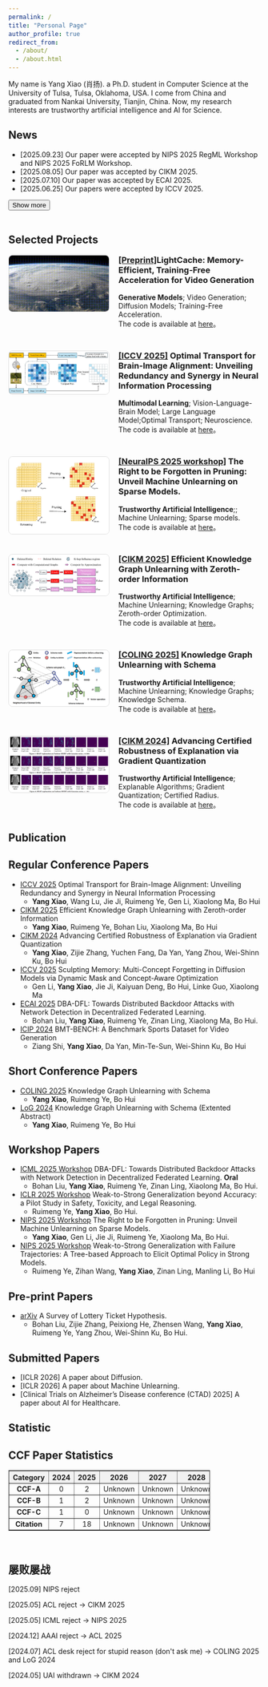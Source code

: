 ```yaml
---
permalink: /
title: "Personal Page"
author_profile: true
redirect_from: 
  - /about/
  - /about.html
---
```


My name is Yang Xiao (肖扬). a Ph.D. student in Computer Science at the University of Tulsa, Tulsa, Oklahoma, USA. I come from China and graduated from Nankai University, Tianjin, China. Now, my research interests are trustworthy artificial intelligence and AI for Science.

<h2 id="new">News</h2>

<div id="news-section">
  <ul id="news-list">
    <li>[2025.09.23] Our paper were accepted by NIPS 2025 RegML Workshop and NIPS 2025 FoRLM Workshop.</li>
    <li>[2025.08.05] Our paper was accepted by CIKM 2025.</li>
    <li>[2025.07.10] Our paper was accepted by ECAI 2025.</li>
    <li>[2025.06.25] Our papers were accepted by ICCV 2025.</li>
    <li class="hidden-news" style="display: none;">[2025.06.16] I am interning at Mayo Clinic, Rochester, MN until August. 23, 2025.</li>
    <li class="hidden-news" style="display: none;">[2025.06.09] Our paper was accepted by ICML 2025 CFAgentic Workshop <strong>Oral</strong>.</li>
    <li class="hidden-news" style="display: none;">[2025.03.06] Our paper was accepted by ICLR 2025 Bi-Align Workshop.</li>
    <li class="hidden-news" style="display: none;">[2024.11.29] Our paper was accepted by COLING 2025.</li>
    <li class="hidden-news" style="display: none;">[2024.11.16] Our paper was accepted by LoG 2024.</li>
    <li class="hidden-news" style="display: none;">[2024.07.15] Our paper was accepted by CIKM 2024.</li>
    <li class="hidden-news" style="display: none;">[2024.06.07] Our paper was accepted by ICIP 2024.</li>
  </ul>
  <button onclick="toggleNews()" id="toggle-button">Show more</button>
</div>

<script>
function toggleNews() {
  const hiddenItems = document.querySelectorAll('.hidden-news');
  const btn = document.getElementById('toggle-button');
  const isHidden = hiddenItems[0].style.display === 'none';
  hiddenItems.forEach(item => {
    item.style.display = isHidden ? 'list-item' : 'none';
  });
  btn.textContent = isHidden ? 'Show less' : 'Show more';
}
</script>
<br>

<h2 id="project">Selected Projects</h2>

<div style="display: flex; align-items: flex-start; margin-bottom: 30px;">
  <div style="flex: 0 0 200px; margin-right: 20px;">
    <img src="../projects/LightCache.gif" alt="Project 6" style="width: 100%; border-radius: 8px; border: 1px solid #ddd;">
  </div>

  <div style="flex: 1;">
    <h3 style="margin-top: 0;"><a href="https://arxiv.org/abs/2510.05367" target="_blank">[Preprint]</a>LightCache: Memory-Efficient, Training-Free Acceleration for Video Generation</h3>
    <p>
      <b>Generative Models</b>; Video Generation; Diffusion Models; Training-Free Acceleration.<br>
      The code is available at <a href="https://github.com/NKUShaw/LightCache" target="_blank">here</a>。
    </p>
  </div>
</div>

<div style="display: flex; align-items: flex-start; margin-bottom: 30px;">
  <div style="flex: 0 0 200px; margin-right: 20px;">
    <img src="../projects/ICCV2025_OT.png" alt="Project 5" style="width: 100%; border-radius: 8px; border: 1px solid #ddd;">
  </div>

  <div style="flex: 1;">
    <h3 style="margin-top: 0;"><a href="https://arxiv.org/abs/2503.10663" target="_blank">[ICCV 2025]</a> Optimal Transport for Brain-Image Alignment: Unveiling Redundancy and Synergy in Neural Information Processing</h3>
    <p>
      <b>Multimodal Learning</b>; Vision-Language-Brain Model; Large Language Model;Optimal Transport; Neuroscience.<br>
      The code is available at <a href="https://github.com/NKUShaw/OT-Alignment4brain-to-image" target="_blank">here</a>。
    </p>
  </div>
</div>

<div style="display: flex; align-items: flex-start; margin-bottom: 30px;">
  <div style="flex: 0 0 200px; margin-right: 20px;">
    <img src="../projects/Pruning_Unlearning.png" alt="Project 4" style="width: 100%; border-radius: 8px; border: 1px solid #ddd;">
  </div>

  <div style="flex: 1;">
    <h3 style="margin-top: 0;"><a href="https://arxiv.org/abs/2507.18725" target="_blank">[NeuraIPS 2025 workshop]</a> The Right to be Forgotten in Pruning: Unveil Machine Unlearning on Sparse Models.</h3>
    <p>
      <b>Trustworthy Artificial Intelligence</b>;; Machine Unlearning; Sparse models.<br>
      The code is available at <a href="https://github.com/NKUShaw/SparseModels" target="_blank">here</a>。
    </p>
  </div>
</div>



<div style="display: flex; align-items: flex-start; margin-bottom: 30px;">
  <div style="flex: 0 0 200px; margin-right: 20px;">
    <img src="../projects/CIKM2025_ZOWFGIF.png" alt="Project 3" style="width: 100%; border-radius: 8px; border: 1px solid #ddd;">
  </div>

  <div style="flex: 1;">
    <h3 style="margin-top: 0;"><a href="https://arxiv.org/abs/2508.14013" target="_blank">[CIKM 2025]</a> Efficient Knowledge Graph Unlearning with Zeroth-order Information</h3>
    <p>
      <b>Trustworthy Artificial Intelligence</b>; Machine Unlearning; Knowledge Graphs; Zeroth-order Optimization.<br>
      The code is available at <a href="https://github.com/NKUShaw/ZOWFKGIF" target="_blank">here</a>。
    </p>
  </div>
</div>

<div style="display: flex; align-items: flex-start; margin-bottom: 30px;">
  <div style="flex: 0 0 200px; margin-right: 20px;">
    <img src="../projects/COLING2025.png" alt="Project 2" style="width: 100%; border-radius: 8px; border: 1px solid #ddd;">
  </div>

  <div style="flex: 1;">
    <h3 style="margin-top: 0;"><a href="https://aclanthology.org/2025.coling-main.238/" target="_blank">[COLING 2025]</a> Knowledge Graph Unlearning with Schema</h3>
    <p>
      <b>Trustworthy Artificial Intelligence</b>; Machine Unlearning; Knowledge Graphs; Knowledge Schema.<br>
      The code is available at <a href="https://github.com/NKUShaw/KGUnlearningBySchema" target="_blank">here</a>。
    </p>
  </div>
</div>

<div style="display: flex; align-items: flex-start; margin-bottom: 30px;">
  <div style="flex: 0 0 200px; margin-right: 20px;">
    <img src="../projects/cikm2024.png" alt="Project 1" style="width: 100%; border-radius: 8px; border: 1px solid #ddd;">
  </div>

  <div style="flex: 1;">
    <h3 style="margin-top: 0;"><a href="https://dl.acm.org/doi/abs/10.1145/3627673.3679650" target="_blank">[CIKM 2024]</a> Advancing Certified Robustness of Explanation via Gradient Quantization</h3>
    <p>
      <b>Trustworthy Artificial Intelligence</b>; Explanable Algorithms; Gradient Quantization; Certified Radius.<br>
      The code is available at <a href="https://github.com/NKUShaw/CertifiedExplanation" target="_blank">here</a>。
    </p>
  </div>
</div>

<h2 id="publication">Publication</h2>

## Regular Conference Papers
* [ICCV 2025](https://arxiv.org/abs/2503.10663) Optimal Transport for Brain-Image Alignment: Unveiling Redundancy and Synergy in Neural Information Processing
  *  <b>Yang Xiao</b>, Wang Lu, Jie Ji, Ruimeng Ye, Gen Li, Xiaolong Ma, Bo Hui
* [CIKM 2025](https://arxiv.org/abs/2508.14013) Efficient Knowledge Graph Unlearning with Zeroth-order Information
  *  <b>Yang Xiao</b>, Ruimeng Ye, Bohan Liu, Xiaolong Ma, Bo Hui
* [CIKM 2024](https://dl.acm.org/doi/abs/10.1145/3627673.3679650) Advancing Certified Robustness of Explanation via Gradient Quantization
  * <b>Yang Xiao</b>, Zijie Zhang, Yuchen Fang, Da Yan, Yang Zhou, Wei-Shinn Ku, Bo Hui
* [ICCV 2025](https://arxiv.org/abs/2504.09039) Sculpting Memory: Multi-Concept Forgetting in Diffusion Models via Dynamic Mask and Concept-Aware Optimization
  *  Gen Li, <b>Yang Xiao</b>, Jie Ji, Kaiyuan Deng, Bo Hui, Linke Guo, Xiaolong Ma
* [ECAI 2025](https://arxiv.org/abs/2501.15005) DBA-DFL: Towards Distributed Backdoor Attacks with Network Detection in Decentralized Federated Learning. 
  * Bohan Liu, <b>Yang Xiao</b>, Ruimeng Ye, Zinan Ling, Xiaolong Ma, Bo Hui.
* [ICIP 2024](https://ieeexplore.ieee.org/abstract/document/10647534) BMT-BENCH: A Benchmark Sports Dataset for Video Generation
  * Ziang Shi, <b>Yang Xiao</b>, Da Yan, Min-Te-Sun, Wei-Shinn Ku, Bo Hui
 
## Short Conference Papers
* [COLING 2025](https://aclanthology.org/2025.coling-main.238/) Knowledge Graph Unlearning with Schema 
  * <b>Yang Xiao</b>, Ruimeng Ye, Bo Hui
* [LoG 2024](https://openreview.net/pdf?id=y8RGPFy6MX) Knowledge Graph Unlearning with Schema (Extented Abstract)
  * <b>Yang Xiao</b>, Ruimeng Ye, Bo Hui

## Workshop Papers
* [ICML 2025 Workshop](https://arxiv.org/abs/2501.15005) DBA-DFL: Towards Distributed Backdoor Attacks with Network Detection in Decentralized Federated Learning. <b>Oral</b>
  * Bohan Liu, <b>Yang Xiao</b>, Ruimeng Ye, Zinan Ling, Xiaolong Ma, Bo Hui.
* [ICLR 2025 Workshop](https://arxiv.org/abs/2410.12621) Weak-to-Strong Generalization beyond Accuracy: a Pilot Study in Safety, Toxicity, and Legal Reasoning. 
  * Ruimeng Ye, <b>Yang Xiao</b>, Bo Hui.
* [NIPS 2025 Workshop](https://arxiv.org/abs/2507.18725) The Right to be Forgotten in Pruning: Unveil Machine Unlearning on Sparse Models.
  * <b>Yang Xiao</b>, Gen Li, Jie Ji, Ruimeng Ye, Xiaolong Ma, Bo Hui.
* [NIPS 2025 Workshop](https://arxiv.org/abs/2507.18858) Weak-to-Strong Generalization with Failure Trajectories: A Tree-based Approach to Elicit Optimal Policy in Strong Models.
  * Ruimeng Ye, Zihan Wang, <b>Yang Xiao</b>, Zinan Ling, Manling Li, Bo Hui

 
## Pre-print Papers
* [arXiv](https://arxiv.org/abs/2403.04861) A Survey of Lottery Ticket Hypothesis.
  * Bohan Liu, Zijie Zhang, Peixiong He, Zhensen Wang, <b>Yang Xiao</b>, Ruimeng Ye, Yang Zhou, Wei-Shinn Ku, Bo Hui.

## Submitted Papers
* [ICLR 2026] A paper about Diffusion.
* [ICLR 2026] A paper about Machine Unlearning.
* [Clinical Trials on Alzheimer’s Disease conference (CTAD) 2025] A paper about AI for Healthcare.

<h2 id="statistic">Statistic</h2>

## CCF Paper Statistics 
<table id="ccf-table" style="width:80%; text-align:center; border-collapse: collapse;" border="1">
  <thead>
    <tr style="background-color:#f2f2f2;">
      <th>Category</th>
      <th>2024</th>
      <th>2025</th>
      <th>2026</th>
      <th>2027</th>
      <th>2028</th>
      <th>Total</th>
    </tr>
  </thead>
  <tbody>
    <tr>
      <td><strong>CCF-A</strong></td>
      <td>0</td>
      <td>2</td>
      <td>Unknown</td>
      <td>Unknown</td>
      <td>Unknown</td>
      <td>2</td>
    </tr>
    <tr>
      <td><strong>CCF-B</strong></td>
      <td>1</td>
      <td>2</td>
      <td>Unknown</td>
      <td>Unknown</td>
      <td>Unknown</td>
      <td>3</td>
    </tr>
    <tr>
      <td><strong>CCF-C</strong></td>
      <td>1</td>
      <td>0</td>
      <td>Unknown</td>
      <td>Unknown</td>
      <td>Unknown</td>
      <td>1</td>
    </tr>
    <tr>
      <td><strong>Citation</strong></td>
      <td>7</td>
      <td>18</td>
      <td>Unknown</td>
      <td>Unknown</td>
      <td>Unknown</td>
      <td>25</td>
    </tr>
  </tbody>
</table>
<br>

## 屡败屡战
[2025.09] NIPS reject 

[2025.05] ACL reject &rarr; CIKM 2025

[2025.05] ICML reject &rarr; NIPS 2025

[2024.12] AAAI reject &rarr; ACL 2025

[2024.07] ACL desk reject for stupid reason (don't ask me) &rarr; COLING 2025 and LoG 2024

[2024.05] UAI withdrawn &rarr; CIKM 2024


